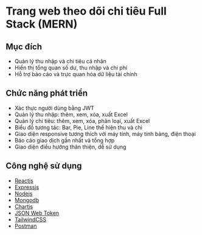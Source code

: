 # Trang web theo dõi chi tiêu Full Stack (MERN)

## Mục đích

* Quản lý thu nhập và chi tiêu cá nhân
* Hiển thị tổng quan số dư, thu nhập và chi phí
* Hỗ trợ báo cáo và trực quan hóa dữ liệu tài chính

## Chức năng phát triển

* Xác thực người dùng bằng JWT
* Quản lý thu nhập: thêm, xem, xóa, xuất Excel
* Quản lý chi tiêu: thêm, xem, xóa, phân loại, xuất Excel
* Biểu đồ tương tác: Bar, Pie, Line thể hiện thu và chi
* Giao diện responsive tương thích với máy tính, máy tính bảng, điện thoại
* Báo cáo giao dịch gần nhất và tổng hợp
* Giao diện điều hướng thân thiện, dễ sử dụng

## Công nghệ sử dụng

* [Reactjs](https://reactjs.org/)
* [Expressjs](https://expressjs.com/)
* [Nodejs](https://nodejs.org/)
* [Mongodb](https://www.mongodb.com/)
* [Chartjs](https://www.chartjs.org/)
* [JSON Web Token](https://jwt.io/)
* [TailwindCSS](https://v2.tailwindcss.com/docs)
* [Postman](https://learning.postman.com/docs/introduction/overview/)

